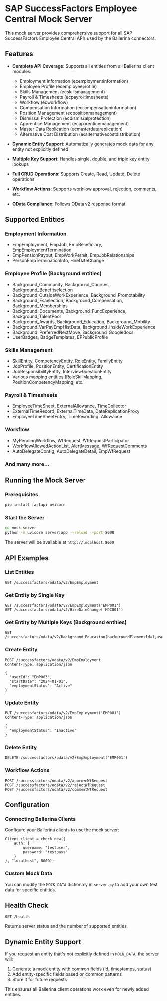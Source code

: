 # SAP SuccessFactors Employee Central Mock Server

This mock server provides comprehensive support for all SAP SuccessFactors Employee Central APIs used by the Ballerina connectors.

## Features

- **Complete API Coverage**: Supports all entities from all Ballerina client modules:
  - Employment Information (ecemploymentinformation)
  - Employee Profile (ecemployeeprofile) 
  - Skills Management (ecskillsmanagement)
  - Payroll & Timesheets (ecpayrolltimesheets)
  - Workflow (ecworkflow)
  - Compensation Information (eccompensationinformation)
  - Position Management (ecpositionmanagement)
  - Dismissal Protection (ecdismissalprotection)
  - Apprentice Management (ecapprenticemanagement)
  - Master Data Replication (ecmasterdatareplication)
  - Alternative Cost Distribution (ecalternativecostdistribution)

- **Dynamic Entity Support**: Automatically generates mock data for any entity not explicitly defined
- **Multiple Key Support**: Handles single, double, and triple key entity lookups
- **Full CRUD Operations**: Supports Create, Read, Update, Delete operations
- **Workflow Actions**: Supports workflow approval, rejection, comments, etc.
- **OData Compliance**: Follows OData v2 response format

## Supported Entities

### Employment Information
- EmpEmployment, EmpJob, EmpBeneficiary, EmpEmploymentTermination
- EmpPensionPayout, EmpWorkPermit, EmpJobRelationships
- PersonEmpTerminationInfo, HireDateChange

### Employee Profile (Background entities)
- Background_Community, Background_Courses, Background_Benefitselection
- Background_OutsideWorkExperience, Background_Promotability
- Background_Fsaelection, Background_Compensation, Background_Memberships
- Background_Documents, Background_FuncExperience, Background_TalentPool
- Background_Awards, Background_Education, Background_Mobility
- Background_VarPayEmpHistData, Background_InsideWorkExperience
- Background_PreferredNextMove, Background_Googledocs
- UserBadges, BadgeTemplates, EPPublicProfile

### Skills Management
- SkillEntity, CompetencyEntity, RoleEntity, FamilyEntity
- JobProfile, PositionEntity, CertificationEntity
- JobResponsibilityEntity, InterviewQuestionEntity
- Various mapping entities (RoleSkillMapping, PositionCompetencyMapping, etc.)

### Payroll & Timesheets
- EmployeeTimeSheet, ExternalAllowance, TimeCollector
- ExternalTimeRecord, ExternalTimeData, DataReplicationProxy
- EmployeeTimeSheetEntry, TimeRecording, Allowance

### Workflow
- MyPendingWorkflow, WfRequest, WfRequestParticipator
- WorkflowAllowedActionList, AlertMessage, WfRequestComments
- AutoDelegateConfig, AutoDelegateDetail, EmpWfRequest

### And many more...

## Running the Mock Server

### Prerequisites
```bash
pip install fastapi uvicorn
```

### Start the Server
```bash
cd mock-server
python -m uvicorn server:app --reload --port 8000
```

The server will be available at `http://localhost:8000`

## API Examples

### List Entities
```http
GET /successfactors/odata/v2/EmpEmployment
```

### Get Entity by Single Key
```http
GET /successfactors/odata/v2/EmpEmployment('EMP001')
GET /successfactors/odata/v2/HireDateChange('HDC001')
```

### Get Entity by Multiple Keys (Background entities)
```http
GET /successfactors/odata/v2/Background_Education(backgroundElementId=1,userId='EMP001')
```

### Create Entity
```http
POST /successfactors/odata/v2/EmpEmployment
Content-Type: application/json

{
  "userId": "EMP003",  
  "startDate": "2024-01-01",
  "employmentStatus": "Active"
}
```

### Update Entity
```http
PUT /successfactors/odata/v2/EmpEmployment('EMP001')
Content-Type: application/json

{
  "employmentStatus": "Inactive"
}
```

### Delete Entity
```http
DELETE /successfactors/odata/v2/EmpEmployment('EMP001')
```

### Workflow Actions
```http
POST /successfactors/odata/v2/approveWfRequest
POST /successfactors/odata/v2/rejectWfRequest
POST /successfactors/odata/v2/commentWfRequest
```

## Configuration

### Connecting Ballerina Clients
Configure your Ballerina clients to use the mock server:

```ballerina
Client client = check new({
    auth: {
        username: "testuser",
        password: "testpass"
    }
}, "localhost", 8000);
```

### Custom Mock Data
You can modify the `MOCK_DATA` dictionary in `server.py` to add your own test data for specific entities.

## Health Check
```http
GET /health
```

Returns server status and the number of supported entities.

## Dynamic Entity Support

If you request an entity that's not explicitly defined in `MOCK_DATA`, the server will:
1. Generate a mock entity with common fields (id, timestamps, status)
2. Add entity-specific fields based on common patterns
3. Store it for future requests

This ensures all Ballerina client operations work even for newly added entities.
